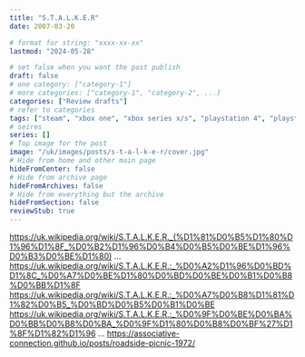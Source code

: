 ```yaml
---
title: "S.T.A.L.K.E.R"
date: 2007-03-20

# format for string: "xxxx-xx-xx"
lastmod: "2024-05-28"

# set false when you want the post publish
draft: false
# one category: ["category-1"]
# more categories: ["category-1", "category-2", ...]
categories: ["Review drafts"]
# refer to categories
tags: ["steam", "xbox one", "xbox series x/s", "playstation 4", "playstation 5", "gsc game world", "open world", "narrative", "roleplay", "science fiction", "dying earth", "folklore", "urban legend", "foaf", "hton", "biohazard", "poison", "madness", "militarism", "zombie", "adaptation", "stalkers", "strugatsky"]
# seires
series: []
# Top image for the post
image: "/uk/images/posts/s-t-a-l-k-e-r/cover.jpg"
# Hide from home and other main page
hideFromCenter: false
# Hide from archive page
hideFromArchives: false
# Hide from everything but the archive
hideFromSection: false
reviewStub: true
---
```

https://uk.wikipedia.org/wiki/S.T.A.L.K.E.R._(%D1%81%D0%B5%D1%80%D1%96%D1%8F_%D0%B2%D1%96%D0%B4%D0%B5%D0%BE%D1%96%D0%B3%D0%BE%D1%80)
...
https://uk.wikipedia.org/wiki/S.T.A.L.K.E.R.:_%D0%A2%D1%96%D0%BD%D1%8C_%D0%A7%D0%BE%D1%80%D0%BD%D0%BE%D0%B1%D0%B8%D0%BB%D1%8F
https://uk.wikipedia.org/wiki/S.T.A.L.K.E.R.:_%D0%A7%D0%B8%D1%81%D1%82%D0%B5_%D0%BD%D0%B5%D0%B1%D0%BE
https://uk.wikipedia.org/wiki/S.T.A.L.K.E.R.:_%D0%9F%D0%BE%D0%BA%D0%BB%D0%B8%D0%BA_%D0%9F%D1%80%D0%B8%D0%BF%27%D1%8F%D1%82%D1%96
...
https://associative-connection.github.io/posts/roadside-picnic-1972/
<!--more-->